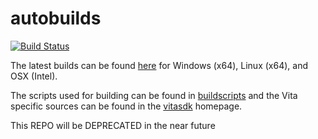 autobuilds
==========
[![Build Status](https://travis-ci.org/vitasdk/autobuilds.svg?branch=master)](https://travis-ci.org/vitasdk/autobuilds)

The latest builds can be found [here](https://github.com/vitasdk/autobuilds/releases/) for Windows (x64), Linux (x64), and OSX (Intel).

The scripts used for building can be found in [buildscripts](https://github.com/vitasdk/buildscripts) and the Vita specific sources can be found in the [vitasdk](https://github.com/vitasdk) homepage.

This REPO will be DEPRECATED in the near future
